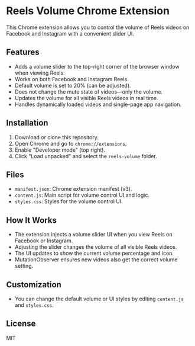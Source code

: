 # Reels Volume Chrome Extension

This Chrome extension allows you to control the volume of Reels videos on Facebook and Instagram with a convenient slider UI.

## Features
- Adds a volume slider to the top-right corner of the browser window when viewing Reels.
- Works on both Facebook and Instagram Reels.
- Default volume is set to 20% (can be adjusted).
- Does not change the mute state of videos—only the volume.
- Updates the volume for all visible Reels videos in real time.
- Handles dynamically loaded videos and single-page app navigation.

## Installation
1. Download or clone this repository.
2. Open Chrome and go to `chrome://extensions`.
3. Enable "Developer mode" (top right).
4. Click "Load unpacked" and select the `reels-volume` folder.

## Files
- `manifest.json`: Chrome extension manifest (v3).
- `content.js`: Main script for volume control UI and logic.
- `styles.css`: Styles for the volume control UI.

## How It Works
- The extension injects a volume slider UI when you view Reels on Facebook or Instagram.
- Adjusting the slider changes the volume of all visible Reels videos.
- The UI updates to show the current volume percentage and icon.
- MutationObserver ensures new videos also get the correct volume setting.

## Customization
- You can change the default volume or UI styles by editing `content.js` and `styles.css`.

## License
MIT
